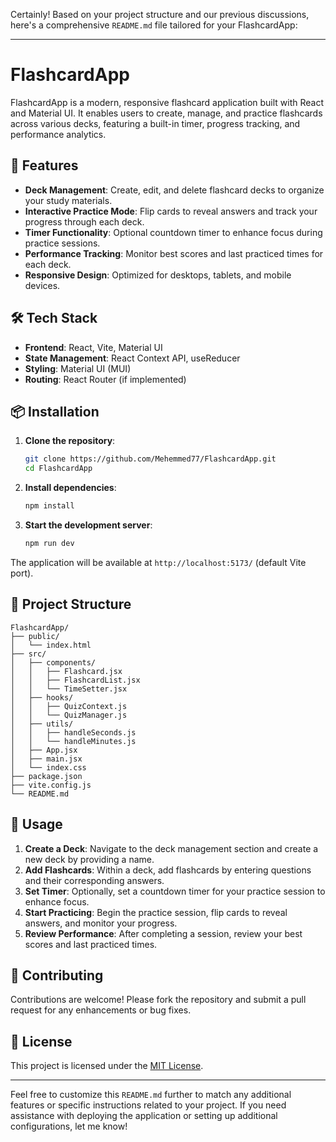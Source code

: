 Certainly! Based on your project structure and our previous discussions, here's a comprehensive `README.md` file tailored for your FlashcardApp:

---

# FlashcardApp

FlashcardApp is a modern, responsive flashcard application built with React and Material UI. It enables users to create, manage, and practice flashcards across various decks, featuring a built-in timer, progress tracking, and performance analytics.

## 🚀 Features

* **Deck Management**: Create, edit, and delete flashcard decks to organize your study materials.
* **Interactive Practice Mode**: Flip cards to reveal answers and track your progress through each deck.
* **Timer Functionality**: Optional countdown timer to enhance focus during practice sessions.
* **Performance Tracking**: Monitor best scores and last practiced times for each deck.
* **Responsive Design**: Optimized for desktops, tablets, and mobile devices.

## 🛠️ Tech Stack

* **Frontend**: React, Vite, Material UI
* **State Management**: React Context API, useReducer
* **Styling**: Material UI (MUI)
* **Routing**: React Router (if implemented)

## 📦 Installation

1. **Clone the repository**:

   ```bash
   git clone https://github.com/Mehemmed77/FlashcardApp.git
   cd FlashcardApp
   ```



2. **Install dependencies**:

   ```bash
   npm install
   ```



3. **Start the development server**:

   ```bash
   npm run dev
   ```



The application will be available at `http://localhost:5173/` (default Vite port).

## 📁 Project Structure

```
FlashcardApp/
├── public/
│   └── index.html
├── src/
│   ├── components/
│   │   ├── Flashcard.jsx
│   │   ├── FlashcardList.jsx
│   │   └── TimeSetter.jsx
│   ├── hooks/
│   │   ├── QuizContext.js
│   │   └── QuizManager.js
│   ├── utils/
│   │   ├── handleSeconds.js
│   │   └── handleMinutes.js
│   ├── App.jsx
│   ├── main.jsx
│   └── index.css
├── package.json
├── vite.config.js
└── README.md
```



## 🧪 Usage

1. **Create a Deck**: Navigate to the deck management section and create a new deck by providing a name.
2. **Add Flashcards**: Within a deck, add flashcards by entering questions and their corresponding answers.
3. **Set Timer**: Optionally, set a countdown timer for your practice session to enhance focus.
4. **Start Practicing**: Begin the practice session, flip cards to reveal answers, and monitor your progress.
5. **Review Performance**: After completing a session, review your best scores and last practiced times.

## 🧩 Contributing

Contributions are welcome! Please fork the repository and submit a pull request for any enhancements or bug fixes.

## 📄 License

This project is licensed under the [MIT License](LICENSE).

---

Feel free to customize this `README.md` further to match any additional features or specific instructions related to your project. If you need assistance with deploying the application or setting up additional configurations, let me know!
